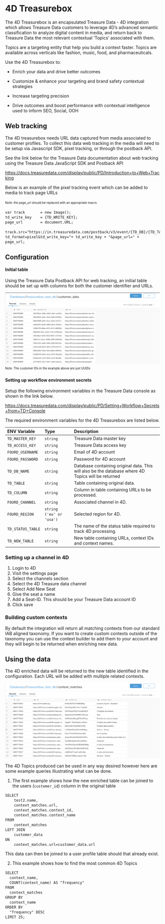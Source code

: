 # 4D Treasurebox

The 4D Treasurebox is an encapsulated Treasure Data - 4D integration which allows Treasure Data customers to leverage 4D’s advanced semantic classification to analyze digital content in media, and return back to Treasure Data the most relevant contextual ‘Topics’ associated with them.

Topics are a targeting entity that help you build a context faster. Topics are available across verticals like fashion, music, food, and pharmaceuticals.

Use the 4D Treasurebox to:
- Enrich your data and drive better outcomes

- Customize & enhance your targeting and brand safety contextual strategies

- Increase targeting precision

- Drive outcomes and boost performance with contextual intelligence used to inform SEO, Social, OOH

## Web tracking
The 4D treasurebox needs URL data captured from media associated to customer profiles. To collect this data web tracking in the media will need to be setup via Javascript SDK, pixel tracking, or through the postback API.

See the link below for the Treasure Data documentation about web tracking using the Treasure Data JavaScript SDK and Postback API

https://docs.treasuredata.com/display/public/PD/Introduction+to+Web+Tracking

Below is an example of the pixel tracking event which can be added to media to track page URLs

<sup><sub>Note: the page_url should be replaced with an appropriate macro.</sup></sub>

```
var track 		= new Image();
td_write_key 	= {TD_WRITE_KEY};
page_url		= document.URL;

track.src="https://in.treasuredata.com/postback/v3/event/{TD_DB}/{TD_TABLE}?td_format=pixel&td_write_key="+ td_write_key + "&page_url=" + page_url;
```

## Configuration
#### Initial table
Using the Treasure Data Postback API for web tracking, an initial table should be set up with columns for both the customer identifier and URLs. 

![Example initial table](resources/initial_table.png)
<sup><sub>Note. The customer IDs in the example above are just UUIDs</sub></sup>

#### Setting up workflow environment secrets

Setup the following environment variables in the Treasure Data console as shown in the link below.

https://docs.treasuredata.com/display/public/PD/Setting+Workflow+Secrets+from+TD+Console

The required environment variables for the 4D Treasurebox are listed below.

| ENV Variable      | Type                     | Description                                                                                        |
| :---------------- | :----------------------- | :------------------------------------------------------------------------------------------------- |
| `TD_MASTER_KEY`   | `string`                 | Treasure Data master key                                                                           |
| `TD_ACCESS_KEY`   | `string`                 | Treasure Data access key                                                                           |
| `FOURD_USERNAME`  | `string`                 | Email of 4D account                                                                                |
| `FOURD_PASSWORD`  | `string`                 | Password for 4D account                                                                            |
| `TD_DB_NAME`      | `string`                 | Database containing original data. This will also be the database where 4D Topics will be returned |
| `TD_TABLE`        | `string`                 | Table containing original data.                                                                    |
| `TD_COLUMN`       | `string`                 | Column in table containing URLs to be processed.                                                   |
| `FOURD_CHANNEL`   | `string`                 | Associated channel in 4D.                                                                          |
| `FOURD_REGION`    | `string ('eu' or 'usa')` | Selected region for 4D.                                                                            |
| `TD_STATUS_TABLE` | `string`                 | The name of the status table required to track 4D processing.                                      |
| `TD_NEW_TABLE`    | `string`                 | New table containing URLs, context IDs and context names.                                                  |

### Setting up a channel in 4D
1. Login to 4D
2. Visit the settings page
3. Select the channels section
4. Select the 4D Treasure data channel
5. Select Add New Seat
6. Give the seat a name
7. Add a Seat-ID. This should be your Treasure Data account ID
8. Click save

### Building custom contexts
By default the integration will return all matching contexts from our standard IAB aligned taxonomy. If you want to create custom contexts outside of the taxonomy you can use the context builder to add them to your account and they will begin to be returned when enriching new data.


## Using the data
The 4D enriched data will be returned to the new table identified in the configuration. Each URL will be added with multiple related contexts.

![Example enriched table](resources/enriched_table.png)

The 4D Topics produced can be used in any way desired however here are some example queries illustrating what can be done.

1. The first example shows how the new enriched table can be joined to the users (`customer_id`) column in the original table

```
SELECT
    test2.name,
    context_matches.url,
    context_matches.context_id,
    context_matches.context_name
FROM
    context_matches
LEFT JOIN
    customer_data
ON
    context_matches.url=customer_data.url
```

This data can then be joined to a user profile table should that already exist.

2. This example shows how to find the most common 4D Topics

```
SELECT
  context_name,
  COUNT(context_name) AS "frequency"
FROM
  context_matches
GROUP BY
  context_name
ORDER BY
  "frequency" DESC
LIMIT 25;
```
